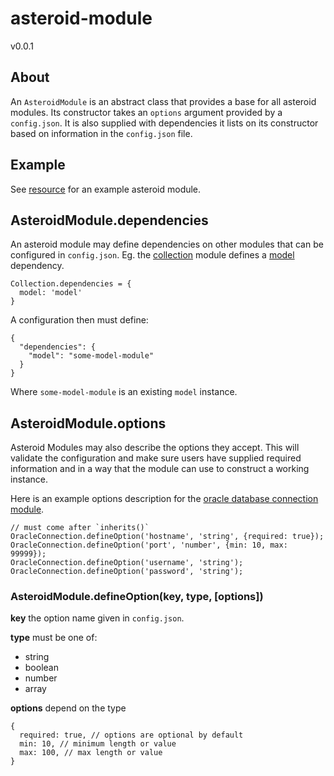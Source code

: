 # asteroid-module
v0.0.1

## About

An `AsteroidModule` is an abstract class that provides a base for all asteroid modules. Its constructor takes an `options` argument provided by a `config.json`. It is also supplied with dependencies it lists on its constructor based on information in the `config.json` file.

## Example

See [resource](../resource) for an example asteroid module.

## AsteroidModule.dependencies

An asteroid module may define dependencies on other modules that can be configured in `config.json`. Eg. the [collection](../collection/lib/collection.js) module defines a [model](../model) dependency.

    Collection.dependencies = {
      model: 'model'
    }
    
A configuration then must define:

    {
      "dependencies": {
        "model": "some-model-module"
      }
    }
    
Where `some-model-module` is an existing `model` instance.

## AsteroidModule.options

Asteroid Modules may also describe the options they accept. This will validate the configuration and make sure users have supplied required information and in a way that the module can use to construct a working instance.

Here is an example options description for the [oracle database connection module](../connections/oracle-connection).

    // must come after `inherits()`
    OracleConnection.defineOption('hostname', 'string', {required: true});
    OracleConnection.defineOption('port', 'number', {min: 10, max: 99999});
    OracleConnection.defineOption('username', 'string');
    OracleConnection.defineOption('password', 'string');
    

### AsteroidModule.defineOption(key, type, [options])

**key** the option name given in `config.json`.

**type** must be one of:

 - string
 - boolean
 - number
 - array
 
**options** depend on the type

    {
      required: true, // options are optional by default
      min: 10, // minimum length or value
      max: 100, // max length or value
    }